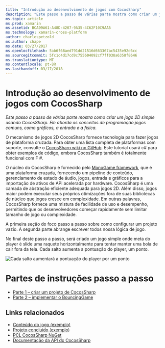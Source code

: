 ```yaml
---
title: "Introdução ao desenvolvimento de jogos com CocosSharp"
description: "Este passo a passo de várias parte mostra como criar um jogo 2D simple usando CocosSharp. Ele aborda os conceitos de programação jogos comuns, como gráficos, a entrada e a física."
ms.topic: article
ms.prod: xamarin
ms.assetid: BCA99A61-A48D-4207-9A35-4C62F10C9AA5
ms.technology: xamarin-cross-platform
author: charlespetzold
ms.author: chape
ms.date: 03/27/2017
ms.openlocfilehash: 5ab6f68aed791dd21516d663367ac5435e92d6cc
ms.sourcegitcommit: 5fc1c4d17cd9c755604092cf7ff038a6358f8646
ms.translationtype: MT
ms.contentlocale: pt-BR
ms.lasthandoff: 03/17/2018
---
```

# <a name="introduction-to-game-development-with-cocossharp"></a>Introdução ao desenvolvimento de jogos com CocosSharp

_Este passo a passo de várias parte mostra como criar um jogo 2D simple usando CocosSharp. Ele aborda os conceitos de programação jogos comuns, como gráficos, a entrada e a física._

O mecanismo de jogos 2D CocosSharp fornece tecnologia para fazer jogos de plataforma cruzada. Para obter uma lista completa de plataformas com suporte, consulte o [CocosSharp wiki no GitHub](https://github.com/mono/CocosSharp/wiki). Este tutorial usará c# para obter exemplos de código, embora CocosSharp também é totalmente funcional com F #.

O núcleo do CocosSharp é fornecido pelo [MonoGame framework](http://www.monogame.net/), que é uma plataforma cruzada, fornecendo um pipeline de conteúdo, gerenciamento de estado de áudio, jogos, entrada e gráficos para a importação de ativos de API acelerada por hardware. CocosSharp é uma camada de abstração eficiente adequada para jogos 2D. Além disso, jogos maior podem executar seus próprios otimizações fora de suas bibliotecas de núcleo que jogos cresce em complexidade. Em outras palavras, CocosSharp fornece uma mistura de facilidade de uso e desempenho, permitindo que os desenvolvedores começar rapidamente sem limitar tamanho de jogo ou complexidade.

A primeira seção do foco passo a passo sobre como configurar um projeto vazio.  A segunda parte abrange escrever todos nossa lógica de jogo. 

No final deste passo a passo, será criado um jogo simple onde meta do player é slide uma raquete horizontalmente para tentar manter uma bola de cair fora da tela. Cada salto aumenta a pontuação do player, um ponto.

![](images/image1.png "Cada salto aumentará a pontuação do player por um ponto")

# <a name="walkthrough-parts"></a>Partes de instruções passo a passo

* [Parte 1 – criar um projeto de CocosSharp](~/graphics-games/cocossharp/first-game/part1.md)
* [Parte 2 – implementar o BouncingGame](~/graphics-games/cocossharp/first-game/part2.md)

## <a name="related-links"></a>Links relacionados

- [Conteúdo do jogo (exemplo)](https://github.com/xamarin/mobile-samples/blob/master/BouncingGame/Resources/Content.zip?raw=true)
- [Projeto concluído (exemplo)](https://developer.xamarin.com/samples/mobile/BouncingGame/)
- [PCL CocosSharp NuGet](http://www.nuget.org/packages/CocosSharp.PCL.Shared/)
- [Documentação da API do CocosSharp](https://developer.xamarin.com/api/namespace/CocosSharp/)
